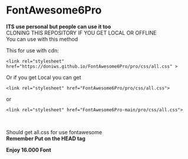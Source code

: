 # FontAwesome6Pro


**ITS use personal but people can use it too**<br>
CLONING THIS REPOSITORY IF YOU GET LOCAL OR OFFLINE
<br>
You can use with this method<br>

This for use with cdn:
<br>
```
<link rel="stylesheet" href="https://doniws.github.io/FontAwesome6Pro/pro/css/all.css" >
 ```

Or if you get Local you can get 
```
<link rel="stylesheet" href="FontAwesome6Pro/pro/css/all.css">
```
or 
```
<link rel="stylesheet" href="FontAwesome6Pro-main/pro/css/all.css">
````
<br>

Should get all.css for use fontawesome<br>
**Remember Put on the HEAD tag**<br>

**Enjoy 16.000 Font**
